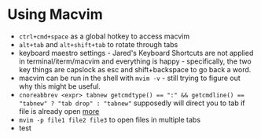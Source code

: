 # Using Macvim

* `ctrl+cmd+space` as a global hotkey to access macvim
* `alt+tab` and `alt+shift+tab` to rotate through tabs
* keyboard maestro settings - Jared's Keyboard Shortcuts are not applied in terminal/iterm/macvim and everything is happy - specifically, the two key things are capslock as esc and shift+backspace to go back a word.
* macvim can be run in the shell with `mvim -v` - still trying to figure out why this might be useful.
* `cnoreabbrev <expr> tabnew getcmdtype() == ":" && getcmdline() == "tabnew" ? "tab drop" : "tabnew"` supposedly will direct you to tab if file is already open [more](http://apple.stackexchange.com/questions/53732/macvim-switch-to-tab-where-file-is-opened-if-trying-to-open-an-already-opened)
* `mvim -p file1 file2 file3` to open files in multiple tabs
* test
